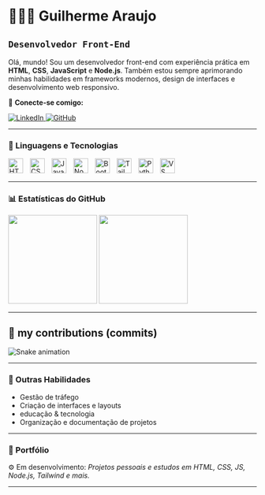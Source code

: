 # 👨🏽‍💻 Guilherme Araujo

**`Desenvolvedor Front-End`**
---
Olá, mundo! Sou um desenvolvedor front-end com experiência prática em **HTML**, **CSS**, **JavaScript** e **Node.js**. Também estou sempre aprimorando minhas habilidades em frameworks modernos, design de interfaces e desenvolvimento web responsivo.

🔗 **Conecte-se comigo:**

<p align="left">
  <a href="https://www.linkedin.com/in/guilherme-santos-0166332b0/" target="_blank">
    <img 
      src="https://img.shields.io/badge/-LinkedIn-%230077B5?style=for-the-badge&logo=linkedin&logoColor=white" 
      alt="LinkedIn" 
      title="Me siga no LinkedIn"
    />
  </a>

  <a href="https://github.com/guilhermehgz" target="_blank">
    <img 
      src="https://img.shields.io/badge/-GitHub-%23121011?style=for-the-badge&logo=github&logoColor=white" 
      alt="GitHub" 
      title="Veja meus repositórios"
    />
  </a>
</p>

---

### 🤖 Linguagens e Tecnologias

<p align="left">
  <img alt="HTML" title="HTML" width="30px" style="margin-right:10px" src="https://cdn.jsdelivr.net/gh/devicons/devicon@latest/icons/html5/html5-original.svg" />
  <img alt="CSS" title="CSS" width="30px" style="margin-right:10px" src="https://cdn.jsdelivr.net/gh/devicons/devicon@latest/icons/css3/css3-original.svg" />
  <img alt="JavaScript" title="JavaScript" width="30px" style="margin-right:10px" src="https://cdn.jsdelivr.net/gh/devicons/devicon@latest/icons/javascript/javascript-original.svg" />
  <img alt="Node.js" title="Node.js" width="30px" style="margin-right:10px" src="https://cdn.jsdelivr.net/gh/devicons/devicon@latest/icons/nodejs/nodejs-original.svg" />
  <img alt="Bootstrap" title="Bootstrap" width="30px" style="margin-right:10px" src="https://cdn.jsdelivr.net/gh/devicons/devicon@latest/icons/bootstrap/bootstrap-original.svg" />
  <img alt="Tailwind" title="Tailwind CSS" width="30px" style="margin-right:10px" src="https://cdn.jsdelivr.net/gh/devicons/devicon@latest/icons/tailwindcss/tailwindcss-original.svg" />
  <img alt="Python" title="Python" width="30px" style="margin-right:10px" src="https://cdn.jsdelivr.net/gh/devicons/devicon@latest/icons/python/python-original.svg" />
  <img alt="VS Code" title="Visual Studio Code" width="30px" style="margin-right:10px" src="https://cdn.jsdelivr.net/gh/devicons/devicon@latest/icons/vscode/vscode-original.svg" />
</p>

---

### 📊 Estatísticas do GitHub

<p align="left">
  <img 
    height="180em" 
    src="https://github-readme-stats.vercel.app/api?username=guilhermehgz&show_icons=true&theme=tokyonight&include_all_commits=true&locale=pt-br" 
  />
  <img 
    height="180em" 
    src="https://github-readme-stats.vercel.app/api/top-langs/?username=guilhermehgz&theme=tokyonight&layout=compact&custom_title=Tecnologias+mais+usadas&langs_count=9" 
  />
</p>

---
## 🐍 my contributions (commits)

![Snake animation](https://raw.githubusercontent.com/guilhermehgz/guilhermehgz/output/github-contribution-grid-snake-night.svg)


---

### 🧠 Outras Habilidades

- Gestão de tráfego
- Criação de interfaces e layouts
- educação & tecnologia
- Organização e documentação de projetos

---

### 📂 Portfólio

⚙️ Em desenvolvimento: *Projetos pessoais e estudos em HTML, CSS, JS, Node.js, Tailwind e mais.*

---

